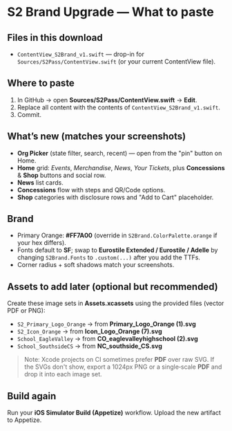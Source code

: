 
# S2 Brand Upgrade — What to paste

## Files in this download
- `ContentView_S2Brand_v1.swift` — drop-in for `Sources/S2Pass/ContentView.swift` (or your current ContentView file).

## Where to paste
1. In GitHub → open **Sources/S2Pass/ContentView.swift** → **Edit**.
2. Replace all content with the contents of `ContentView_S2Brand_v1.swift`.
3. Commit.

## What’s new (matches your screenshots)
- **Org Picker** (state filter, search, recent) — open from the "pin" button on Home.
- **Home** grid: *Events*, *Merchandise*, *News*, *Your Tickets*, plus **Concessions** & **Shop** buttons and social row.
- **News** list cards.
- **Concessions** flow with steps and QR/Code options.
- **Shop** categories with disclosure rows and "Add to Cart" placeholder.

## Brand
- Primary Orange: **#FF7A00** (override in `S2Brand.ColorPalette.orange` if your hex differs).
- Fonts default to **SF**; swap to **Eurostile Extended / Eurostile / Adelle** by changing `S2Brand.Fonts` to `.custom(...)` after you add the TTFs.
- Corner radius + soft shadows match your screenshots.

## Assets to add later (optional but recommended)
Create these image sets in **Assets.xcassets** using the provided files (vector PDF or PNG):
- `S2_Primary_Logo_Orange` → from **Primary_Logo_Orange (1).svg**
- `S2_Icon_Orange` → from **Icon_Logo_Orange (7).svg**
- `School_EagleValley` → from **CO_eaglevalleyhighschool (2).svg**
- `School_SouthsideCS` → from **NC_southside_CS.svg**

> Note: Xcode projects on CI sometimes prefer **PDF** over raw SVG. If the SVGs don't show, export a 1024px PNG or a single‑scale **PDF** and drop it into each image set.

## Build again
Run your **iOS Simulator Build (Appetize)** workflow. Upload the new artifact to Appetize.
